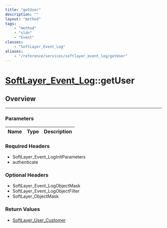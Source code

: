 ```yaml
---
title: "getUser"
description: ""
layout: "method"
tags:
    - "method"
    - "sldn"
    - "Event"
classes:
    - "SoftLayer_Event_Log"
aliases:
    - "/reference/services/softlayer_event_log/getUser"
---
```

# [SoftLayer_Event_Log](/reference/services/SoftLayer_Event_Log)::getUser





## Overview 


-----

### Parameters 
|Name | Type | Description |
| --- | --- | --- |


### Required Headers
* SoftLayer_Event_LogInitParameters
* authenticate


### Optional Headers
* SoftLayer_Event_LogObjectMask
* SoftLayer_Event_LogObjectFilter
* SoftLayer_ObjectMask

### Return Values
* <a href='/reference/datatypes/SoftLayer_User_Customer'>SoftLayer_User_Customer </a>




